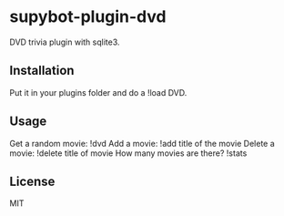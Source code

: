 supybot-plugin-dvd
==================

DVD trivia plugin with sqlite3.

Installation
------------

Put it in your plugins folder and do a !load DVD.

Usage
-----

Get a random movie:
    !dvd
Add a movie:
    !add title of the movie
Delete a movie:
    !delete title of movie
How many movies are there?
    !stats

License
-------

MIT